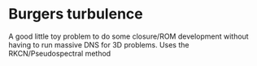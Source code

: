 # Burgers turbulence
A good little toy problem to do some closure/ROM development without having to run massive DNS for 3D problems.
Uses the RKCN/Pseudospectral method
